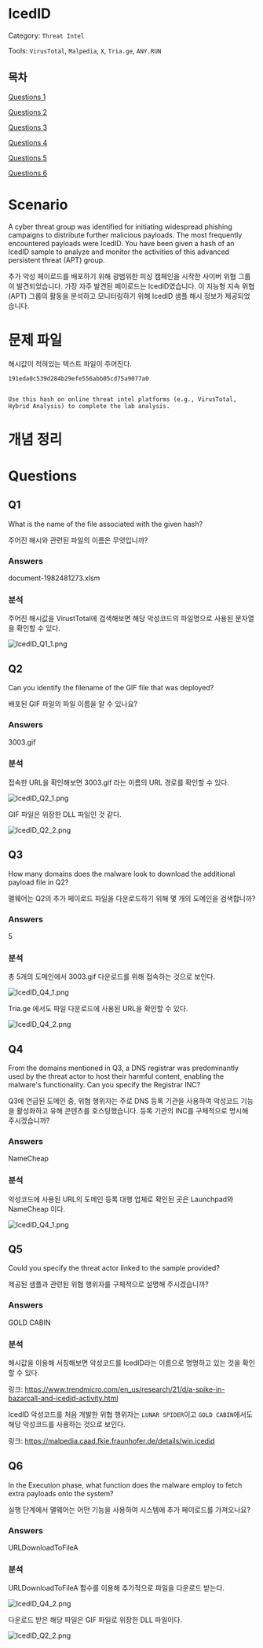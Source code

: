 # IcedID

Category: `Threat Intel`

Tools: `VirusTotal`, `Malpedia`, `X`, `Tria.ge`, `ANY.RUN`

## 목차

[Questions 1](#q1)

[Questions 2](#q2)

[Questions 3](#q3)

[Questions 4](#q4)

[Questions 5](#q5)

[Questions 6](#q6)

# Scenario
A cyber threat group was identified for initiating widespread phishing campaigns to distribute further malicious payloads. The most frequently encountered payloads were IcedID. You have been given a hash of an IcedID sample to analyze and monitor the activities of this advanced persistent threat (APT) group.

추가 악성 페이로드를 배포하기 위해 광범위한 피싱 캠페인을 시작한 사이버 위협 그룹이 발견되었습니다. 가장 자주 발견된 페이로드는 IcedID였습니다. 이 지능형 지속 위협(APT) 그룹의 활동을 분석하고 모니터링하기 위해 IcedID 샘플 해시 정보가 제공되었습니다.

# 문제 파일
해시값이 적혀있는 텍스트 파일이 주어진다.

```
191eda0c539d284b29efe556abb05cd75a9077a0


Use this hash on online threat intel platforms (e.g., VirusTotal, Hybrid Analysis) to complete the lab analysis.
```

# 개념 정리

# Questions

## Q1
What is the name of the file associated with the given hash?

주어진 해시와 관련된 파일의 이름은 무엇입니까?

### Answers
document-1982481273.xlsm

### 분석
주어진 해시값을 VirustTotal에 검색해보면 해당 악성코드의 파일명으로 사용된 문자열을 확인할 수 있다.

![IcedID_Q1_1.png](./IMG/IcedID_Q1_1.png)

## Q2
Can you identify the filename of the GIF file that was deployed?

배포된 GIF 파일의 파일 이름을 알 수 있나요?

### Answers
3003.gif

### 분석
접속한 URL을 확인해보면 3003.gif 라는 이름의 URL 경로를 확인할 수 있다.

![IcedID_Q2_1.png](./IMG/IcedID_Q2_1.png)

GIF 파일은 위장한 DLL 파일인 것 같다.

![IcedID_Q2_2.png](./IMG/IcedID_Q2_2.png)

## Q3
How many domains does the malware look to download the additional payload file in Q2?

맬웨어는 Q2의 추가 페이로드 파일을 다운로드하기 위해 몇 개의 도메인을 검색합니까?

### Answers
5

### 분석
총 5개의 도메인에서 3003.gif 다운로드를 위해 접속하는 것으로 보인다.

![IcedID_Q4_1.png](./IMG/IcedID_Q3_1.png)

Tria.ge 에서도 파일 다운로드에 사용된 URL을 확인할 수 있다.

![IcedID_Q4_2.png](./IMG/IcedID_Q3_2.png)

## Q4
From the domains mentioned in Q3, a DNS registrar was predominantly used by the threat actor to host their harmful content, enabling the malware's functionality. Can you specify the Registrar INC?

Q3에 언급된 도메인 중, 위협 행위자는 주로 DNS 등록 기관을 사용하여 악성코드 기능을 활성화하고 유해 콘텐츠를 호스팅했습니다. 등록 기관의 INC를 구체적으로 명시해 주시겠습니까?

### Answers
NameCheap

### 분석
악성코드에 사용된 URL의 도메인 등록 대행 업체로 확인된 곳은 Launchpad와 NameCheap 이다.

![IcedID_Q4_1.png](./IMG/IcedID_Q4_1.png)

## Q5
Could you specify the threat actor linked to the sample provided?

제공된 샘플과 관련된 위협 행위자를 구체적으로 설명해 주시겠습니까?

### Answers
GOLD CABIN

### 분석
해시값을 이용해 서칭해보면 악성코드를 IcedID라는 이름으로 명명하고 있는 것을 확인할 수 있다.

링크: https://www.trendmicro.com/en_us/research/21/d/a-spike-in-bazarcall-and-icedid-activity.html

IcedID 악성코드를 처음 개발한 위협 행위자는 `LUNAR SPIDER`이고 `GOLD CABIN`에서도 해당 악성코드를 사용하는 것으로 보인다.

링크: https://malpedia.caad.fkie.fraunhofer.de/details/win.icedid

## Q6
In the Execution phase, what function does the malware employ to fetch extra payloads onto the system?

실행 단계에서 맬웨어는 어떤 기능을 사용하여 시스템에 추가 페이로드를 가져오나요?

### Answers
URLDownloadToFileA

### 분석
URLDownloadToFileA 함수를 이용해 추가적으로 파일을 다운로드 받는다.

![IcedID_Q4_2.png](./IMG/IcedID_Q3_2.png)

다운로드 받은 해당 파일은 GIF 파일로 위장한 DLL 파일이다.

![IcedID_Q2_2.png](./IMG/IcedID_Q2_2.png)